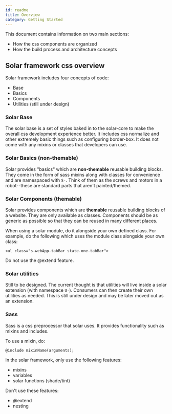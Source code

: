 ```yaml
---
id: readme
title: Overview
category: Getting Started
---
```


This document contains information on two main sections:
- How the css components are organized
- How the build process and architecture concepts

## Solar framework css overview
Solar framework includes four concepts of code:
- Base
- Basics
- Components
- Utilities (still under design)

### Solar Base
The solar base is a set of styles baked in to the solar-core to make the overall css development experience better. It includes css normalize and other extremely basic things such as configuring border-box. It does not come with any mixins or classes that developers can use.

### Solar Basics (non-themable)
Solar provides "basics" which are **non-themable** reusable building blocks. They come in the form of sass mixins along with classes for convenience and are namespaced with `S-`. Think of them as the screws and motors in a robot--these are standard parts that aren't painted/themed.

### Solar Components (themable)
Solar provides components which are **themable** reusable building blocks of a website. They are only available as classes. Components should be as generic as possible so that they can be reused in many different places.

When using a solar module, do it alongside your own defined class. For example, do the following which uses the module class alongside your own class:
```
<ul class="s-webApp-tabBar state-one-tabBar">
```

Do not use the @extend feature.

### Solar utilities
Still to be designed. The current thought is that utilities will live inside a solar extension (with namespace `U-`). Consumers can then create their own utilities as needed. This is still under design and may be later moved out as an extension.

### Sass
Sass is a css preprocessor that solar uses. It provides functionality such as mixins and includes.

To use a mixin, do:
```
@include mixinName(arguments);
```

In the solar framework, only use the following features:
- mixins
- variables
- solar functions (shade/tint)

Don't use these features:
- @extend
- nesting

